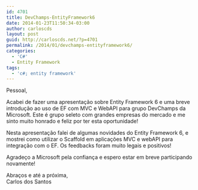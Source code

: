 ```yaml
---
id: 4701
title: DevChamps-EntityFramework6
date: 2014-01-23T11:50:34-03:00
author: carloscds
layout: post
guid: http://carloscds.net/?p=4701
permalink: /2014/01/devchamps-entityframework6/
categories:
  - 'C#'
  - Entity Framework
tags:
  - 'c#; entity framework'
---
```

Pessoal, 

Acabei de fazer uma apresentação sobre Entity Framework 6 e uma breve introdução ao uso de EF com MVC e WebAPI para grupo DevChamps da Microsoft. Este é grupo seleto com grandes empresas do mercado e me sinto muito honrado e feliz por ter esta oportunidade!

Nesta apresentação falei de algumas novidades do Entity Framework 6, e mostrei como utilizar o Scaffold em aplicações MVC e webAPI para integração com o EF. Os feedbacks foram muito legais e positivos!

Agradeço a Microsoft pela confiança e espero estar em breve participando novamente!

Abraços e até a próxima,  
Carlos dos Santos